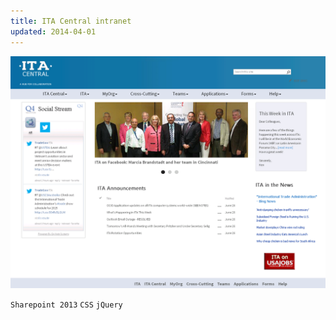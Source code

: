```yaml
---
title: ITA Central intranet
updated: 2014-04-01 
---
```


![ITA Central](../assets/stuff/ita-central.png)

`Sharepoint 2013` `CSS` `jQuery` 